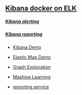 


## [ Kibana docker on ELK ](https://www.elastic.co/products/kibana)

##### [Kibana alerting](https://www.elastic.co/products/stack/alerting)

##### [Kibana reporting](https://www.elastic.co/products/stack/reporting)

- [Kibana Demo](https://demo.elastic.co/app/kibana#/dashboard/3726b320-549a-11e8-962d-c3a08979c250?_g=(refreshInterval:(display:'30%20seconds',pause:!f,section:1,value:30000),time:(from:now-7d,mode:quick,to:now))&_a=(description:'Landing%20page%20for%20demo.elastic.co.%20Provide%20jumping%20point%20to%20all%20dashboards',filters:!(),fullScreenMode:!f,options:(darkTheme:!f,hidePanelTitles:!f,useMargins:!t),panels:!((gridData:(h:3,i:'1',w:2,x:6,y:3),id:'13330b20-5496-11e8-962d-c3a08979c250',panelIndex:'1',title:APACHE,type:visualization,version:'6.2.4'),(gridData:(h:3,i:'3',w:2,x:2,y:6),id:'18557a10-5497-11e8-962d-c3a08979c250',panelIndex:'3',title:MONGODB,type:visualization,version:'6.2.4'),(gridData:(h:3,i:'4',w:2,x:2,y:3),id:e44e9430-5497-11e8-962d-c3a08979c250,panelIndex:'4',title:KUBERNETES,type:visualization,version:'6.2.4'),(gridData:(h:3,i:'5',w:2,x:4,y:3),id:c43e1d00-5497-11e8-962d-c3a08979c250,panelIndex:'5',title:DOCKER,type:visualization,version:'6.2.4'),(gridData:(h:3,i:'6',w:2,x:8,y:3),id:a2fa9cb0-549a-11e8-962d-c3a08979c250,panelIndex:'6',title:NGINX,type:visualization,version:'6.2.4'),(gridData:(h:3,i:'9',w:2,x:10,y:6),id:'5617e230-549b-11e8-962d-c3a08979c250',panelIndex:'9',title:MYSQL,type:visualization,version:'6.2.4'),(gridData:(h:3,i:'11',w:2,x:6,y:6),id:cb62a340-59d7-11e8-962d-c3a08979c250,panelIndex:'11',title:POSTGRESQL,type:visualization,version:'6.2.4'),(gridData:(h:3,i:'12',w:4,x:8,y:0),id:e42afa70-59d8-11e8-962d-c3a08979c250,panelIndex:'12',title:'Try%20it%20',type:visualization,version:'6.2.4'),(gridData:(h:3,i:'13',w:2,x:4,y:6),id:d3451e30-5496-11e8-962d-c3a08979c250,panelIndex:'13',title:KAFKA,type:visualization,version:'6.2.4'),(gridData:(h:3,i:'14',w:6,x:0,y:0),id:cb899e70-6236-11e8-892f-19d69b635064,panelIndex:'14',type:visualization,version:'6.2.4'),(gridData:(h:3,i:'15',w:2,x:0,y:6),id:'0e0eb8b0-549b-11e8-962d-c3a08979c250',panelIndex:'15',title:REDIS,type:visualization,version:'6.2.4'),(gridData:(h:3,i:'16',w:2,x:10,y:3),id:'1cbc8b50-6259-11e8-892f-19d69b635064',panelIndex:'16',title:'NETWORK%20DATA',type:visualization,version:'6.2.4'),(gridData:(h:3,i:'17',w:2,x:8,y:6),id:ce485b60-6259-11e8-892f-19d69b635064,panelIndex:'17',title:GOLANG,type:visualization,version:'6.2.4'),(gridData:(h:3,i:'18',w:2,x:0,y:3),id:a14f2f20-625a-11e8-892f-19d69b635064,panelIndex:'18',title:'SYSTEM%20METRICS',type:visualization,version:'6.2.4'),(gridData:(h:3,i:'19',w:2,x:6,y:0),id:'8001bb60-626b-11e8-892f-19d69b635064',panelIndex:'19',title:'SAMPLE%20FLIGHT%20DATA',type:visualization,version:'6.2.4')),query:(language:lucene,query:''),timeRestore:!f,title:'Welcome%20Dashboard',viewMode:view))

- [Elastic Map Demo](https://www.elastic.co/elastic-maps-service)

- [Graph Exploration](https://www.elastic.co/products/stack/graph)

- [Mashine Learning](https://www.elastic.co/products/stack/machine-learning)

- [reporting service](https://www.elastic.co/products/stack/reporting)

